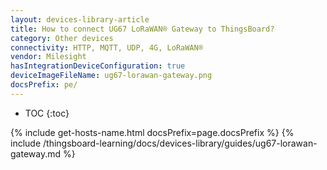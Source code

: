 ```yaml
---
layout: devices-library-article
title: How to connect UG67 LoRaWAN® Gateway to ThingsBoard?
category: Other devices
connectivity: HTTP, MQTT, UDP, 4G, LoRaWAN®
vendor: Milesight
hasIntegrationDeviceConfiguration: true
deviceImageFileName: ug67-lorawan-gateway.png
docsPrefix: pe/
---
```


* TOC
{:toc}

{% include get-hosts-name.html docsPrefix=page.docsPrefix %}
{% include /thingsboard-learning/docs/devices-library/guides/ug67-lorawan-gateway.md %}
